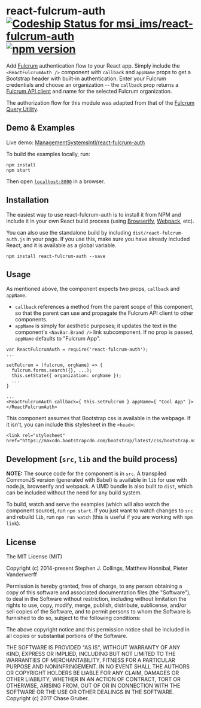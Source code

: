 # react-fulcrum-auth  [ ![Codeship Status for msi_ims/react-fulcrum-auth](https://app.codeship.com/projects/b30c3480-4a27-0135-1b75-5efc4f05ccd8/status?branch=master)](https://app.codeship.com/projects/232491)  [![npm version](https://badge.fury.io/js/react-fulcrum-auth.svg)](https://badge.fury.io/js/react-fulcrum-auth)

Add [Fulcrum](http://www.fulcrumapp.com/) authentication flow to your React app. Simply include the `<ReactFulcrumAuth />` component with `callback` and `appName` props to get a Bootstrap header with built-in authentication. Enter your Fulcrum credentials and choose an organization -- the `callback` prop returns a [Fulcrum API client](https://github.com/fulcrumapp/fulcrum-node) and name for the selected Fulcrum organization.

The authorization flow for this module was adapted from that of the [Fulcrum Query Utility](https://github.com/fulcrumapp/fulcrum-query-utility).


## Demo & Examples

Live demo: [ManagementSystemsIntl/react-fulcrum-auth](http://ManagementSystemsIntl.github.io/react-fulcrum-auth/)

To build the examples locally, run:

```
npm install
npm start
```

Then open [`localhost:8000`](http://localhost:8000) in a browser.


## Installation

The easiest way to use react-fulcrum-auth is to install it from NPM and include it in your own React build process (using [Browserify](http://browserify.org), [Webpack](http://webpack.github.io/), etc).

You can also use the standalone build by including `dist/react-fulcrum-auth.js` in your page. If you use this, make sure you have already included React, and it is available as a global variable.

```
npm install react-fulcrum-auth --save
```


## Usage

As mentioned above, the component expects two props, `callback` and `appName`.
* `callback` references a method from the parent scope of this component, so that the parent can use and propagate the Fulcrum API client to other components.
* `appName` is simply for aesthetic purposes; it updates the text in the component's `<NavBar.Brand />` link subcomponent. If no prop is passed, `appName` defaults to "Fulcrum App".

```
var ReactFulcrumAuth = require('react-fulcrum-auth');
...

setFulcrum = (fulcrum, orgName) => {
  fulcrum.forms.search({}, ...);
  this.setState({ organization: orgName });
  ...
}

...
<ReactFulcrumAuth callback={ this.setFulcrum } appName={ "Cool App" }></ReactFulcrumAuth>
```

This component assumes that Bootstrap css is available in the webpage. If it isn't, you can include this stylesheet in the `<head>`:

```
<link rel="stylesheet" href="https://maxcdn.bootstrapcdn.com/bootstrap/latest/css/bootstrap.min.css">
```


## Development (`src`, `lib` and the build process)

**NOTE:** The source code for the component is in `src`. A transpiled CommonJS version (generated with Babel) is available in `lib` for use with node.js, browserify and webpack. A UMD bundle is also built to `dist`, which can be included without the need for any build system.

To build, watch and serve the examples (which will also watch the component source), run `npm start`. If you just want to watch changes to `src` and rebuild `lib`, run `npm run watch` (this is useful if you are working with `npm link`).

## License

The MIT License (MIT)

Copyright (c) 2014-present Stephen J. Collings, Matthew Honnibal, Pieter Vanderwerff

Permission is hereby granted, free of charge, to any person obtaining a copy
of this software and associated documentation files (the "Software"), to deal
in the Software without restriction, including without limitation the rights
to use, copy, modify, merge, publish, distribute, sublicense, and/or sell
copies of the Software, and to permit persons to whom the Software is
furnished to do so, subject to the following conditions:

The above copyright notice and this permission notice shall be included in
all copies or substantial portions of the Software.

THE SOFTWARE IS PROVIDED "AS IS", WITHOUT WARRANTY OF ANY KIND, EXPRESS OR
IMPLIED, INCLUDING BUT NOT LIMITED TO THE WARRANTIES OF MERCHANTABILITY,
FITNESS FOR A PARTICULAR PURPOSE AND NONINFRINGEMENT. IN NO EVENT SHALL THE
AUTHORS OR COPYRIGHT HOLDERS BE LIABLE FOR ANY CLAIM, DAMAGES OR OTHER
LIABILITY, WHETHER IN AN ACTION OF CONTRACT, TORT OR OTHERWISE, ARISING FROM,
OUT OF OR IN CONNECTION WITH THE SOFTWARE OR THE USE OR OTHER DEALINGS IN
THE SOFTWARE.
Copyright (c) 2017 Chase Gruber.
